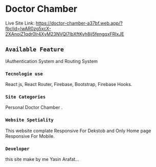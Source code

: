 # Doctor Chamber

Live Site Link: https://doctor-chamber-a37bf.web.app/?fbclid=IwAR0zg5xcX-2XAnoiZ1qdr0Ir4XyM23NVQl7IbXftKyh8ij5fengqxFRIxJE

## `Available Feature`

IAuthentication System and Routing System 

### `Tecnologie use`

React js, React Router, Firebase, Bootstrap, Firebase Hooks.


### `Site Categories`

Personal Doctor Chamber .

### `Website Spetiality`

This website complate Responsive For Dekstob and Only Home page Responsive For Mobile.

### `Developer`

this site make by me Yasin Arafat...


